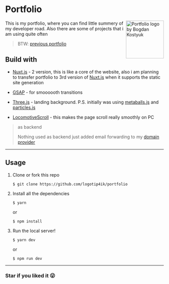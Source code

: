 # Portfolio

<img src="https://bogdankostyuk.xyz/logo.png" align="right"
     alt="Portfolio logo by Bogdan Kostyuk" width="120" height="120">

This is my portfolio, where you can find little summery of my developer road. Also there are some of
projects that i am using quite often

> BTW: [previous portfolio](https://next.portfolio-5iw.pages.dev/)

## Build with

- [Nuxt.js](https://nuxtjs.org/) - 2 version, this is like a core of the website, also i am planning to transfer portfolio to 3rd version of [Nuxt.js](https://v3.nuxtjs.org/) when it supports the static site generation

- [GSAP](https://greensock.com/gsap/) - for smoooooth transitions

- [Three.js](https://threejs.org/) - landing background. P.S. initially was using [metaballs.js](https://www.npmjs.com/package/metaballs-js) and [particles.js](https://vincentgarreau.com/particles.js/)

- [LocomotiveScroll](https://github.com/locomotivemtl/locomotive-scroll) - this makes the page scroll really smoothly on PC

> as backend
>
> Nothing used as backend just added email forwarding to my [domain provider](https://porkbun.com/)

---

## Usage

1. Clone or fork this repo

   ```shell
   $ git clone https://github.com/logotip4ik/portfolio
   ```

2. Install all the dependencies

   ```shell
   $ yarn
   ```

   or

   ```
   $ npm install
   ```

3. Run the local server!
   ```shell
   $ yarn dev
   ```
   or
   ```shell
   $ npm run dev
   ```

---

### Star if you liked it 😜
